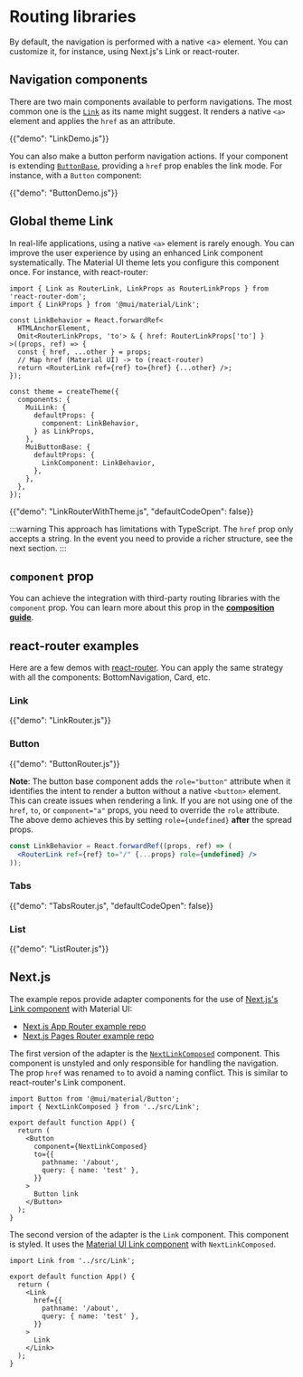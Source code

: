 # Routing libraries

<p class="description">By default, the navigation is performed with a native &lt;a&gt; element. You can customize it, for instance, using Next.js's Link or react-router.</p>

## Navigation components

There are two main components available to perform navigations.
The most common one is the [`Link`](/material-ui/react-link/) as its name might suggest.
It renders a native `<a>` element and applies the `href` as an attribute.

{{"demo": "LinkDemo.js"}}

You can also make a button perform navigation actions.
If your component is extending [`ButtonBase`](/material-ui/api/button-base/), providing a `href` prop enables the link mode.
For instance, with a `Button` component:

{{"demo": "ButtonDemo.js"}}

## Global theme Link

In real-life applications, using a native `<a>` element is rarely enough.
You can improve the user experience by using an enhanced Link component systematically.
The Material UI theme lets you configure this component once.
For instance, with react-router:

```tsx
import { Link as RouterLink, LinkProps as RouterLinkProps } from 'react-router-dom';
import { LinkProps } from '@mui/material/Link';

const LinkBehavior = React.forwardRef<
  HTMLAnchorElement,
  Omit<RouterLinkProps, 'to'> & { href: RouterLinkProps['to'] }
>((props, ref) => {
  const { href, ...other } = props;
  // Map href (Material UI) -> to (react-router)
  return <RouterLink ref={ref} to={href} {...other} />;
});

const theme = createTheme({
  components: {
    MuiLink: {
      defaultProps: {
        component: LinkBehavior,
      } as LinkProps,
    },
    MuiButtonBase: {
      defaultProps: {
        LinkComponent: LinkBehavior,
      },
    },
  },
});
```

{{"demo": "LinkRouterWithTheme.js", "defaultCodeOpen": false}}

:::warning
This approach has limitations with TypeScript.
The `href` prop only accepts a string.
In the event you need to provide a richer structure, see the next section.
:::

## `component` prop

You can achieve the integration with third-party routing libraries with the `component` prop.
You can learn more about this prop in the **[composition guide](/material-ui/guides/composition/#component-prop)**.

## react-router examples

Here are a few demos with [react-router](https://github.com/remix-run/react-router).
You can apply the same strategy with all the components: BottomNavigation, Card, etc.

### Link

{{"demo": "LinkRouter.js"}}

### Button

{{"demo": "ButtonRouter.js"}}

**Note**: The button base component adds the `role="button"` attribute when it identifies the intent to render a button without a native `<button>` element.
This can create issues when rendering a link.
If you are not using one of the `href`, `to`, or `component="a"` props, you need to override the `role` attribute.
The above demo achieves this by setting `role={undefined}` **after** the spread props.

```jsx
const LinkBehavior = React.forwardRef((props, ref) => (
  <RouterLink ref={ref} to="/" {...props} role={undefined} />
));
```

### Tabs

{{"demo": "TabsRouter.js", "defaultCodeOpen": false}}

### List

{{"demo": "ListRouter.js"}}

## Next.js

The example repos provide adapter components for the use of [Next.js's Link component](https://nextjs.org/docs/api-reference/next/link) with Material UI:

- [Next.js App Router example repo](https://github.com/mui/material-ui/tree/HEAD/examples/material-ui-nextjs-ts)
- [Next.js Pages Router example repo](https://github.com/mui/material-ui/tree/HEAD/examples/material-ui-nextjs-pages-router-ts)

The first version of the adapter is the [`NextLinkComposed`](https://github.com/mui/material-ui/blob/-/examples/material-ui-nextjs-ts/src/Link.tsx) component.
This component is unstyled and only responsible for handling the navigation.
The prop `href` was renamed `to` to avoid a naming conflict.
This is similar to react-router's Link component.

```tsx
import Button from '@mui/material/Button';
import { NextLinkComposed } from '../src/Link';

export default function App() {
  return (
    <Button
      component={NextLinkComposed}
      to={{
        pathname: '/about',
        query: { name: 'test' },
      }}
    >
      Button link
    </Button>
  );
}
```

The second version of the adapter is the `Link` component.
This component is styled.
It uses the [Material UI Link component](/material-ui/react-link/) with `NextLinkComposed`.

```tsx
import Link from '../src/Link';

export default function App() {
  return (
    <Link
      href={{
        pathname: '/about',
        query: { name: 'test' },
      }}
    >
      Link
    </Link>
  );
}
```
